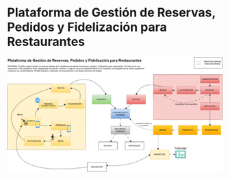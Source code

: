 # Plataforma de Gestión de Reservas, Pedidos y Fidelización para Restaurantes
<img src="./graph1.png" />
